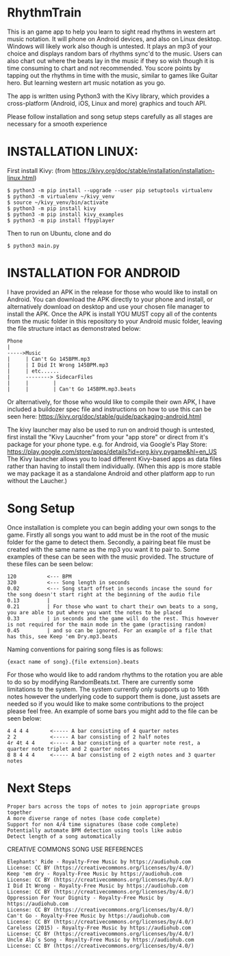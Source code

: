 # RhythmTrain

This is an game app to help you learn to sight read rhythms in western art music notation.
It will phone on Android devices, and also on Linux desktop. Windows will likely work also though is untested.
It plays an mp3 of your choice and displays random bars of rhythms sync'd to the music.
Users can also chart out where the beats lay in the music if they so wish though it is time consuming to chart and not recommended.
You score points by tapping out the rhythms in time with the music, similar to games like Guitar hero.
But learning western art music notation as you go.

The app is written using Python3 with the Kivy library, which provides a cross-platform (Android, iOS, Linux and more) graphics and touch API.

Please follow installation and song setup steps carefully as all stages are necessary for a smooth experience

# INSTALLATION LINUX:

First install Kivy: (from https://kivy.org/doc/stable/installation/installation-linux.html)

```
$ python3 -m pip install --upgrade --user pip setuptools virtualenv
$ python3 -m virtualenv ~/kivy_venv
$ source ~/kivy_venv/bin/activate
$ python3 -m pip install kivy
$ python3 -m pip install kivy_examples
$ python3 -m pip install ffpyplayer
```

Then to run on Ubuntu, clone and do
```
$ python3 main.py
```
# INSTALLATION FOR ANDROID

I have provided an APK in the release for those who would like to install on Android. You can download the APK directly to your phone 
and install, or alternatively download on desktop and use your chosen file manager to install the APK. Once the APK is install YOU MUST 
copy all of the contents from the music folder in this repository to your Android music folder, leaving the file structure intact as 
demonstrated below:

```
Phone
|
----->Music
|     | Can't Go 145BPM.mp3
|     | I Did It Wrong 145BPM.mp3
|     | etc......
|     --------> SidecarFiles
|     |        |
|     |        | Can't Go 145BPM.mp3.beats
```



Or alternatively, for those who would like to compile their own APK, I have included a buildozer spec file and instructions on how to 
use this can be seen here: https://kivy.org/doc/stable/guide/packaging-android.html


The kivy launcher may also be used to run on android though is untested, first install the "Kivy Laucnher" from your "app store" or 
direct from it's package for your phone type.
e.g. for Android, via Google's Play Store:  https://play.google.com/store/apps/details?id=org.kivy.pygame&hl=en_US
The Kivy launcher allows you to load different Kivy-based apps as data files rather than having to install them individually.
(When this app is more stable we may package it as a standalone Android and other platform app to run without the Laucher.)

# Song Setup

Once installation is complete you can begin adding your own songs to the game. Firstly all songs you want to add must be in the root of 
the music folder for the game to detect them. Secondly, a pairing beat file must be created with the same name as the mp3 you want it to 
pair to. Some examples of these can be seen with the music provided. The structure of these files can be seen below:

```
120          <--- BPM
320          <--- Song length in seconds
0.02         <--- Song start offset in seconds incase the sound for the song doesn't start right at the beginning of the audio file
0.13         |
0.21         | For those who want to chart their own beats to a song, you are able to put where you want the notes to be placed
0.33         | in seconds and the game will do the rest. This however is not required for the main mode in the game (practising random)
0.45         | and so can be ignored. For an example of a file that has this, see Keep 'em Dry.mp3.beats
```

Naming conventions for pairing song files is as follows:

```
{exact name of song}.{file extension}.beats
```

For those who would like to add random rhythms to the rotation you are able to do so by modifying RandomBeats.txt. There are currently 
some limitations to the system. The system currently only supports up to 16th notes however the underlying code to support them is done, 
just assets are needed so if you would like to make some contributions to the project please feel free. An example of some bars you 
might add to the file can be seen below:

```
4 4 4 4       <----- A bar consisting of 4 quarter notes
2 2           <----- A bar consisting of 2 half notes
4r 4t 4 4     <----- A bar consisting of a quarter note rest, a quarter note triplet and 2 quarter notes
8 8 4 4 4     <----- A bar consisting of 2 eigth notes and 3 quarter notes
```

# Next Steps
```
Proper bars across the tops of notes to join appropriate groups together
A more diverse range of notes (base code complete)
Support for non 4/4 time signatures (base code complete)
Potentially automate BPM detection using tools like aubio
Detect length of a song automatically
```

CREATIVE COMMONS SONG USE REFERENCES
```
Elephants' Ride - Royalty-Free Music by https://audiohub.com
License: CC BY (https://creativecommons.org/licenses/by/4.0/)
Keep 'em dry - Royalty-Free Music by https://audiohub.com
License: CC BY (https://creativecommons.org/licenses/by/4.0/)
I Did It Wrong - Royalty-Free Music by https://audiohub.com
License: CC BY (https://creativecommons.org/licenses/by/4.0/)
Oppression For Your Dignity - Royalty-Free Music by https://audiohub.com
License: CC BY (https://creativecommons.org/licenses/by/4.0/)
Can't Go - Royalty-Free Music by https://audiohub.com
License: CC BY (https://creativecommons.org/licenses/by/4.0/)
Careless (2015) - Royalty-Free Music by https://audiohub.com
License: CC BY (https://creativecommons.org/licenses/by/4.0/)
Uncle Alp´s Song - Royalty-Free Music by https://audiohub.com
License: CC BY (https://creativecommons.org/licenses/by/4.0/)
```


